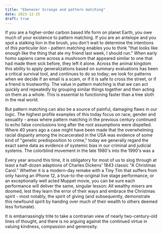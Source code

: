 ```yaml
---
title: "Ebenezer Scrooge and pattern matching"
date: 2023-12-25
draft: true
---
```

If you are a higher-order carbon based life form on planet Earth, you owe much of your existence to pattern matching. If you are an antelope and you spot a stalking lion in the brush, you don't wait to determine the intentions of _this particular lion_ - pattern matching enables you to think "that looks like enough like the thing that ate my friend last week, I should run." When early homo sapiens came across a mushroom that appeared similar to one that had made them sick before, they left it alone. Across the animal kingdom this ability to apply generalizations based on summary evaluations has been a critical survival tool, and continues to do so today; we look for patterns when we decide if an email is a scam, or if it is safe to cross the street, or if a friend is trustworthy. The value in pattern matching is that we can act quickly and repeatedly by grouping similar things together and then acting on them as a whole. This is essential to functioning faster than a tree sloth in the real world.

But pattern matching can also be a source of painful, damaging flaws in our logic. The highest profile examples of this today focus on race, gender and sexuality - areas where pattern matching in the previous century continued to echo false conclusions long after the root assumptions were dispelled. Where 40 years ago a case might have been made that the overwhelming racial disparity among the incarcerated in the USA was evidence of some kind of "genetic predisposition to crime," today we generally regard the exact same data as evidence of systemic bias in our criminal and judicial systems. 
The colorblind movement in the late 1980's into the 1990's was a 

Every year around this time, it is obligatory for most of us to slog through at least a half-dozen adaptions of Charles Dickens' 1843 classic "A Christmas Carol." Whether it is a modern-day remake with a Tiny Tim that suffers from only having an iPhone 12, a true-to-the-original live stage performance, or an exceptionally well acted Muppet movie, you can be sure each performance will deliver the same, singular lesson: All wealthy misers are doomed, lest they learn the error of their ways and embrace the Christmas spirit - most notably, the spirit of giving (and subsequently, demonstrate this newfound spirit by handing over much of their wealth to others deemed less fortunate). 

It is embarrassingly trite to take a contrarian view of nearly two-century-old lines of thought, and there is no arguing against the continued virtue in valuing kindness, compassion and generosity.  


<!--stackedit_data:
eyJoaXN0b3J5IjpbLTczNzg3Njk2MywtMTAzNTY0NTQ3MSwtMj
g5MDU3MzI4LC01NDc2OTc4OTVdfQ==
-->